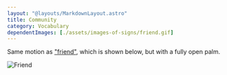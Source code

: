 ```yaml
---
layout: "@layouts/MarkdownLayout.astro"
title: Community
category: Vocabulary
dependentImages: [./assets/images-of-signs/friend.gif]
---
```


Same motion as ["friend"](./friend), which is shown below,
but with a fully open palm.

![Friend](@signs/friend.gif)
